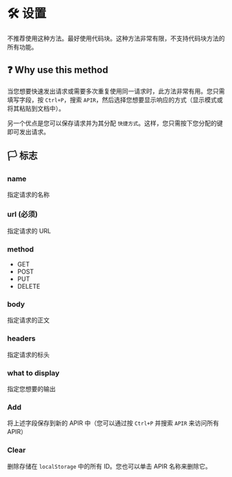 # 🛠️ 设置

不推荐使用这种方法。最好使用代码块。这种方法非常有限，不支持代码块方法的所有功能。

## ❓ Why use this method

当您想要快速发出请求或需要多次重复使用同一请求时，此方法非常有用。您只需填写字段，按 `Ctrl+P`，搜索 `APIR`，然后选择您想要显示响应的方式（显示模式或将其粘贴到文档中）。

另一个优点是您可以保存请求并为其分配 `快捷方式`。这样，您只需按下您分配的键即可发出请求。

## 🏳️ 标志

### name

指定请求的名称

### url (必须)

指定请求的 URL

### method

- GET
- POST
- PUT
- DELETE

### body

指定请求的正文

### headers

指定请求的标头

### what to display

指定您想要的输出

### Add

将上述字段保存到新的 APIR 中（您可以通过按 `Ctrl+P` 并搜索 `APIR` 来访问所有 APIR）

### Clear

删除存储在 `localStorage` 中的所有 ID。您也可以单击 APIR 名称来删除它。
